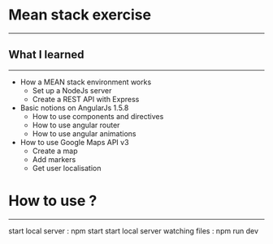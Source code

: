 # Mean stack exercise

---

## What I learned

---

- How a MEAN stack environment works
  - Set up a NodeJs server
  - Create a REST API with Express
- Basic notions on AngularJs 1.5.8
  - How to use components and directives
  - How to use angular router
  - How to use angular animations
- How to use Google Maps API v3
  - Create a map
  - Add markers
  - Get user localisation

# How to use ?

---

start local server : npm start
start local server watching files : npm run dev
